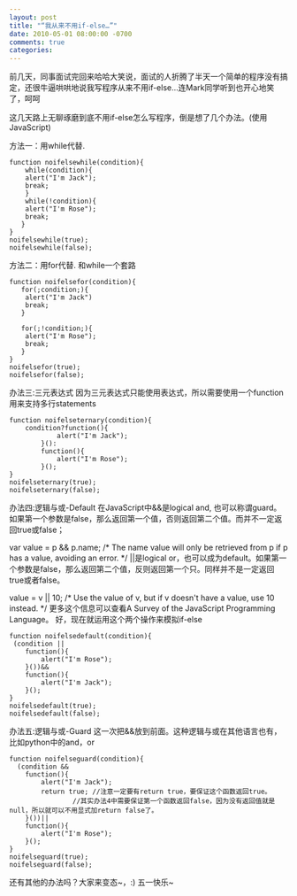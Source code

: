 ```yaml
---
layout: post
title: "“我从来不用if-else…”"
date: 2010-05-01 08:00:00 -0700
comments: true
categories:
---
```


前几天，同事面试完回来哈哈大笑说，面试的人折腾了半天一个简单的程序没有搞定，还很牛逼哄哄地说我写程序从来不用if-else…连Mark同学听到也开心地笑了，呵呵

这几天路上无聊琢磨到底不用if-else怎么写程序，倒是想了几个办法。(使用JavaScript)

方法一：用while代替.

```
function noifelsewhile(condition){
    while(condition){
	alert("I'm Jack");
	break;
    }
    while(!condition){
	alert("I'm Rose");
	break;
   }
}
noifelsewhile(true);
noifelsewhile(false);
```

方法二：用for代替.
和while一个套路

```
function noifelsefor(condition){
   for(;condition;){
	alert("I'm Jack")
	break;
   }

   for(;!condition;){
	alert("I'm Rose");
	break;
   }
}
noifelsefor(true);
noifelsefor(false);
```

办法三:三元表达式
因为三元表达式只能使用表达式，所以需要使用一个function用来支持多行statements

```
function noifelseternary(condition){
    condition?function(){
		    alert("I'm Jack");
		}():
		function(){
		    alert("I'm Rose");
		}();
}
noifelseternary(true);
noifelseternary(false);
```

办法四:逻辑与或-Default
在JavaScript中&&是logical and, 也可以称谓guard。如果第一个参数是false，那么返回第一个值，否则返回第二个值。而并不一定返回true或false；

var value = p && p.name; /* The name value will only be retrieved from p if p has a value, avoiding an error. */
||是logical or，也可以成为default。如果第一个参数是false，那么返回第二个值，反则返回第一个只。同样并不是一定返回true或者false。

value = v || 10; /* Use the value of v, but if v doesn't have a value, use 10 instead. */
更多这个信息可以查看A Survey of the JavaScript Programming Language。
好，现在就运用这个两个操作来模拟if-else

```
function noifelsedefault(condition){
 (condition ||
	function(){
		alert("I'm Rose");
	}())&&
	function(){
		alert("I'm Jack");
	}();
}
noifelsedefault(true);
noifelsedefault(false);
```

办法五:逻辑与或-Guard
这一次把&&放到前面。这种逻辑与或在其他语言也有，比如python中的and，or

```
function noifelseguard(condition){
  (condition &&
	function(){
		alert("I'm Jack");
		return true; //注意一定要有return true，要保证这个函数返回true。
                //其实办法4中需要保证第一个函数返回false，因为没有返回值就是null，所以就可以不用显式加return false了。
	}())||
	function(){
		alert("I'm Rose");
	}();
}
noifelseguard(true);
noifelseguard(false);
```

还有其他的办法吗？大家来变态~，:)
五一快乐~
